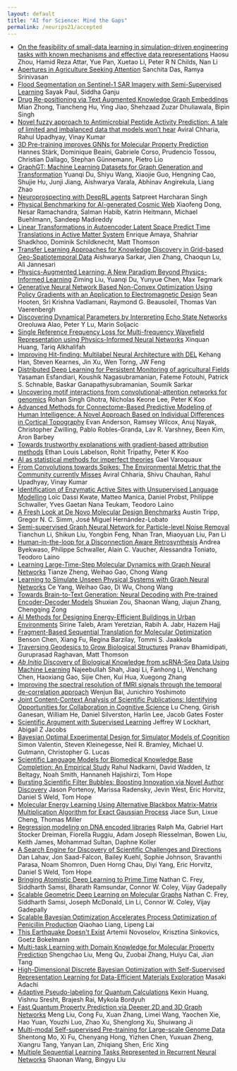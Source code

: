 ```yaml
---
layout: default
title: "AI for Science: Mind the Gaps"
permalink: /neurips21/accepted
---
```


- [On the feasibility of small-data learning in simulation-driven engineering tasks with known mechanisms and effective data representations](https://openreview.net/forum?id=qvxJBCp7aji) Haosu Zhou, Hamid Reza Attar, Yue Pan, Xuetao Li, Peter R N Childs, Nan Li
- [Apertures in Agriculture Seeking Attention](https://openreview.net/forum?id=vKrGCS5uUhb) Sanchita Das, Ramya Srinivasan
- [Flood Segmentation on Sentinel-1 SAR Imagery with Semi-Supervised Learning](https://openreview.net/forum?id=kXgbFvXcwDX) Sayak Paul, Siddha Ganju
- [Drug Re-positioning via Text Augmented Knowledge Graph Embeddings](https://openreview.net/forum?id=qI-IS8DPq_N) Mian Zhong, Tiancheng Hu, Ying Jiao, Shehzaad Zuzar Dhuliawala, Bipin Singh
- [Novel fuzzy approach to Antimicrobial Peptide Activity Prediction: A tale of limited and imbalanced data that models won’t hear](https://openreview.net/forum?id=x0tzOYvapDl) Aviral Chharia, Rahul Upadhyay, Vinay Kumar
- [3D Pre-training improves GNNs for Molecular Property Prediction](https://openreview.net/forum?id=8K23ZyTIKuF) Hannes Stärk, Dominique Beaini, Gabriele Corso, Prudencio Tossou, Christian Dallago, Stephan Günnemann, Pietro Lio
- [GraphGT: Machine Learning Datasets for Graph Generation and Transformation](https://openreview.net/forum?id=nUktmJLz0up) Yuanqi Du, Shiyu Wang, Xiaojie Guo, Hengning Cao, Shujie Hu, Junji Jiang, Aishwarya Varala, Abhinav Angirekula, Liang Zhao
- [Neuroprospecting with DeepRL agents](https://openreview.net/forum?id=5Q-sYQ9tD5j) Satpreet Harcharan Singh
- [Physical Benchmarking for AI-generated Cosmic Web](https://openreview.net/forum?id=7lTdLaW9jEB) Xiaofeng Dong, Nesar Ramachandra, Salman Habib, Katrin Heitmann, Michael Buehlmann, Sandeep Madireddy
- [Linear Transformations in Autoencoder Latent Space Predict Time Translations in Active Matter System](https://openreview.net/forum?id=ZDBDTHSoMDU) Enrique Amaya, Shahriar Shadkhoo, Dominik Schildknecht, Matt Thomson
- [Transfer Learning Approaches for Knowledge Discovery in Grid-based Geo-Spatiotemporal Data](https://openreview.net/forum?id=mC6-nsYtacP) Aishwarya Sarkar, Jien Zhang, Chaoqun Lu, Ali Jannesari
- [Physics-Augmented Learning: A New Paradigm Beyond Physics-Informed Learning](https://openreview.net/forum?id=suxElmrPNAY) Ziming Liu, Yuanqi Du, Yunyue Chen, Max Tegmark
- [Generative Neural Network Based Non-Convex Optimization Using Policy Gradients with an Application to Electromagnetic Design](https://openreview.net/forum?id=SodRp33gCuk) Sean Hooten, Sri Krishna Vadlamani, Raymond G. Beausoleil, Thomas Van Vaerenbergh
- [Discovering Dynamical Parameters by Interpreting Echo State Networks](https://openreview.net/forum?id=coaSxusdBLX) Oreoluwa Alao, Peter Y Lu, Marin Soljacic
- [Single Reference Frequency Loss for Multi-frequency Wavefield Representation using Physics-Informed Neural Networks](https://openreview.net/forum?id=YKOxeWFsQfq) Xinquan Huang, Tariq Alkhalifah
- [Improving Hit-finding: Multilabel Neural Architecture with DEL](https://openreview.net/forum?id=fScB3uII-JV) Kehang Han, Steven Kearnes, Jin Xu, Wen Torng, JW Feng
- [Distributed Deep Learning for Persistent Monitoring of agricultural Fields](https://openreview.net/forum?id=rctFXFsFvbI) Yasaman Esfandiari, Koushik Nagasubramanian, Fateme Fotouhi, Patrick S. Schnable, Baskar Ganapathysubramanian, Soumik Sarkar
- [Uncovering motif interactions from convolutional-attention networks for genomics](https://openreview.net/forum?id=ITOQhccyRsk) Rohan Singh Ghotra, Nicholas Keone Lee, Peter K Koo
- [Advanced Methods for Connectome-Based Predictive Modeling of Human Intelligence: A Novel Approach Based on Individual Differences in Cortical Topography](https://openreview.net/forum?id=VJ1KoBzl3ja) Evan Anderson, Ramsey Wilcox, Anuj Nayak, Christopher Zwilling, Pablo Robles-Granda, Lav R. Varshney, Been Kim, Aron Barbey
- [Towards trustworthy explanations with gradient-based attribution methods](https://openreview.net/forum?id=LGgo0wPM2MF) Ethan Louis Labelson, Rohit Tripathy, Peter K Koo
- [AI as statistical methods for imperfect theories](https://openreview.net/forum?id=rzWxx4jAH79) Gael Varoquaux
- [From Convolutions towards Spikes: The Environmental Metric that the Community currently Misses](https://openreview.net/forum?id=wqYZ9dsHrCq) Aviral Chharia, Shivu Chauhan, Rahul Upadhyay, Vinay Kumar
- [Identification of Enzymatic Active Sites with Unsupervised Language Modelling](https://openreview.net/forum?id=ys8reOFHJdw) Loïc Dassi Kwate, Matteo Manica, Daniel Probst, Philippe Schwaller, Yves Gaetan Nana Teukam, Teodoro Laino
- [A Fresh Look at De Novo Molecular Design Benchmarks](https://openreview.net/forum?id=gS3XMun4cl_) Austin Tripp, Gregor N. C. Simm, José Miguel Hernández-Lobato
- [Semi-supervised Graph Neural Network for Particle-level Noise Removal](https://openreview.net/forum?id=kTIngiqLU-X) Tianchun Li, Shikun Liu, Yongbin Feng, Nhan Tran, Miaoyuan Liu, Pan Li
- [Human-in-the-loop for a Disconnection Aware Retrosynthesis](https://openreview.net/forum?id=-xfwlkmsfN1) Andrea Byekwaso, Philippe Schwaller, Alain C. Vaucher, Alessandra Toniato, Teodoro Laino
- [Learning Large-Time-Step Molecular Dynamics with Graph Neural Networks](https://openreview.net/forum?id=cmXGBW7hN6Q) Tianze Zheng, Weihao Gao, Chong Wang
- [Learning to Simulate Unseen Physical Systems with Graph Neural Networks](https://openreview.net/forum?id=9Xh1v7Y9MAj) Ce Yang, Weihao Gao, Di Wu, Chong Wang
- [Towards Brain-to-Text Generation: Neural Decoding with Pre-trained Encoder-Decoder Models](https://openreview.net/forum?id=13IJlk221xG) Shuxian Zou, Shaonan Wang, Jiajun Zhang, Chengqing Zong
- [AI Methods for Designing Energy-Efficient Buildings in Urban Environments](https://openreview.net/forum?id=ar4JQAhtYS5) Sirine Taleb, Aram Yeretzian, Rabih A. Jabr, Hazem Hajj
- [Fragment-Based Sequential Translation for Molecular Optimization](https://openreview.net/forum?id=E_Slr0JVvuC) Benson Chen, Xiang Fu, Regina Barzilay, Tommi S. Jaakkola
- [Traversing Geodesics to Grow Biological Structures](https://openreview.net/forum?id=d98iZejhrGe) Pranav Bhamidipati, Guruprasad Raghavan, Matt Thomson
- [$\textit{Ab Initio}$ Discovery of Biological Knowledge from scRNA-Seq Data Using Machine Learning](https://openreview.net/forum?id=MVycrVfZtUx) Najeebullah Shah, Jiaqi Li, Fanhong Li, Wenchang Chen, Haoxiang Gao, Sijie Chen, Kui Hua, Xuegong Zhang
- [Improving the spectral resolution of fMRI signals through the temporal de-correlation approach](https://openreview.net/forum?id=kbvHXsyQjd1) Wenjun Bai, Junichiro Yoshimoto
- [Joint Content-Context Analysis of Scientific Publications: Identifying Opportunities for Collaboration in Cognitive Science](https://openreview.net/forum?id=yzVECygEpF_) Lu Cheng, Girish Ganesan, William He, Daniel Silverston, Harlin Lee, Jacob Gates Foster
- [Scientific Argument with Supervised Learning](https://openreview.net/forum?id=uGe5cXJXkib) Jeffrey W Lockhart, Abigail Z Jacobs
- [Bayesian Optimal Experimental Design for Simulator Models of Cognition](https://openreview.net/forum?id=PNMTx1cx3UU) Simon Valentin, Steven Kleinegesse, Neil R. Bramley, Michael U. Gutmann, Christopher G. Lucas
- [Scientific Language Models for Biomedical Knowledge Base Completion: An Empirical Study](https://openreview.net/forum?id=3pOp2EXTxWg) Rahul Nadkarni, David Wadden, Iz Beltagy, Noah Smith, Hannaneh Hajishirzi, Tom Hope
- [Bursting Scientific Filter Bubbles: Boosting Innovation via Novel Author Discovery](https://openreview.net/forum?id=bpTUY9QcROH) Jason Portenoy, Marissa Radensky, Jevin West, Eric Horvitz, Daniel S Weld, Tom Hope
- [Molecular Energy Learning Using Alternative Blackbox Matrix-Matrix Multiplication Algorithm for Exact Gaussian Process](https://openreview.net/forum?id=lyJ9BRKUzms) Jiace Sun, Lixue Cheng, Thomas Miller
- [Regression modeling on DNA encoded libraries](https://openreview.net/forum?id=rrcoPmV1XgN) Ralph Ma, Gabriel Hart Stocker Dreiman, Fiorella Ruggiu, Adam Joseph Riesselman, Bowen Liu, Keith James, Mohammad Sultan, Daphne Koller
- [A Search Engine for Discovery of Scientific Challenges and Directions](https://openreview.net/forum?id=-Vtgk5VlsKf) Dan Lahav, Jon Saad-Falcon, Bailey Kuehl, Sophie Johnson, Sravanthi Parasa, Noam Shomron, Duen Horng Chau, Diyi Yang, Eric Horvitz, Daniel S Weld, Tom Hope
- [Bringing Atomistic Deep Learning to Prime Time](https://openreview.net/forum?id=TpCJZjDEsXe) Nathan C. Frey, Siddharth Samsi, Bharath Ramsundar, Connor W. Coley, Vijay Gadepally
- [Scalable Geometric Deep Learning on Molecular Graphs](https://openreview.net/forum?id=oeq0YQYn8Dv) Nathan C. Frey, Siddharth Samsi, Joseph McDonald, Lin Li, Connor W. Coley, Vijay Gadepally
- [Scalable Bayesian Optimization Accelerates Process Optimization of Penicillin Production](https://openreview.net/forum?id=UVdSYXMNdOe) Qiaohao Liang, Lipeng Lai
- [This Earthquake Doesn't Exist](https://openreview.net/forum?id=YJnpUHXNtQf) Artemii Novoselov, Krisztina Sinkovics, Goetz Bokelmann
- [Multi-task Learning with Domain Knowledge for Molecular Property Prediction](https://openreview.net/forum?id=6cWgY5Epwzo) Shengchao Liu, Meng Qu, Zuobai Zhang, Huiyu Cai, Jian Tang
- [High-Dimensional Discrete Bayesian Optimization with Self-Supervised Representation Learning for Data-Efficient Materials Exploration](https://openreview.net/forum?id=xJhjehqjQeB) Masaki Adachi
- [Adaptive Pseudo-labeling for Quantum Calculations](https://openreview.net/forum?id=euX4TU0ryp2) Kexin Huang, Vishnu Sresht, Brajesh Rai, Mykola Bordyuh
- [Fast Quantum Property Prediction via Deeper 2D and 3D Graph Networks](https://openreview.net/forum?id=4eQV5amfVNL) Meng Liu, Cong Fu, Xuan Zhang, Limei Wang, Yaochen Xie, Hao Yuan, Youzhi Luo, Zhao Xu, Shenglong Xu, Shuiwang Ji
- [Multi-modal Self-supervised Pre-training for Large-scale Genome Data](https://openreview.net/forum?id=fdV-GZ4LPfn) Shentong Mo, Xi Fu, Chenyang Hong, Yizhen Chen, Yuxuan Zheng, Xiangru Tang, Yanyan Lan, Zhiqiang Shen, Eric Xing
- [Multiple Sequential Learning Tasks Represented in Recurrent Neural Networks](https://openreview.net/forum?id=wi5u5Ob4XZ4) Shaonan Wang, Bingyu Liu
